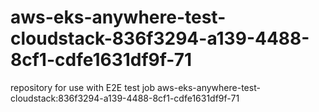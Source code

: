 # aws-eks-anywhere-test-cloudstack-836f3294-a139-4488-8cf1-cdfe1631df9f-71
repository for use with E2E test job aws-eks-anywhere-test-cloudstack:836f3294-a139-4488-8cf1-cdfe1631df9f-71
